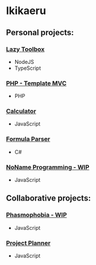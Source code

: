 # Ikikaeru

## Personal projects:

### [Lazy Toolbox](https://github.com/FriquetLuca/lazy-toolbox)
  - NodeJS
  - TypeScript  
### [PHP - Template MVC](https://github.com/FriquetLuca/MVC_PHP)
  - PHP  
### [Calculator](https://github.com/FriquetLuca/Calculator-project)
  - JavaScript
### [Formula Parser](https://github.com/Ikikaeru/Formula-Parser)
  - C#
### [NoName Programming - WIP](https://github.com/Ikikaeru/NoName-Programming)
  - JavaScript

## Collaborative projects:

### [Phasmophobia - WIP](https://github.com/FriquetLuca/Journal-Phasmophobia)
  - JavaScript
### [Project Planner](https://github.com/FriquetLuca/Project-Planner)
  - JavaScript

